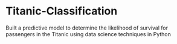 # Titanic-Classification
Built a predictive model to determine the likelihood of survival for passengers in the Titanic using data science techniques in Python

